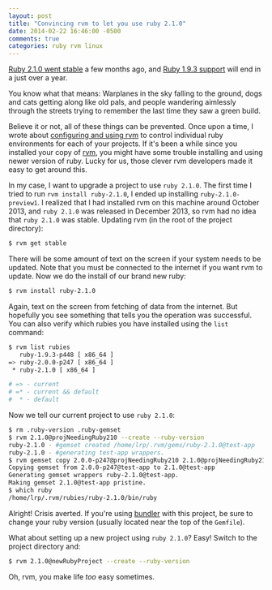 ```yaml
---
layout: post
title: "Convincing rvm to let you use ruby 2.1.0"
date: 2014-02-22 16:46:00 -0500
comments: true
categories: ruby rvm linux
---
```


[Ruby 2.1.0 went stable](//ruby-lang.org/en/news/2013/12/25/ruby-2-1-0-is-released/) a few months ago, and [Ruby 1.9.3 support](//ruby-lang.org/en/news/2014/01/10/ruby-1-9-3-will-end-on-2015/) will end in a just over a year.

You know what that means: Warplanes in the sky falling to the ground, dogs and cats getting along like old pals, and people wandering aimlessly through the streets trying to remember the last time they saw a green build.

Believe it or not, all of these things can be prevented. Once upon a time, I wrote about [configuring and using rvm](/blog/2013/10/08/rvm-quick-start/) to control individual ruby environments for each of your projects. If it's been a while since you installed your copy of [rvm](//rvm.io/), you might have some trouble installing and using newer version of ruby. Lucky for us, those clever rvm developers made it easy to get around this.

In my case, I want to upgrade a project to use `ruby 2.1.0`. The first time I tried to run `rvm install ruby-2.1.0`, I ended up installing `ruby-2.1.0-preview1`. I realized that I had installed rvm on this machine around October 2013, and `ruby 2.1.0` was released in December 2013, so rvm had no idea that `ruby 2.1.0` was stable. Updating rvm (in the root of the project directory):

``` bash /home/lrp/Projects/2014/projNeedingRuby210
$ rvm get stable
```

There will be some amount of text on the screen if your system needs to be updated. Note that you must be connected to the internet if you want rvm to update. Now we do the install of our brand new ruby:

``` bash /home/lrp/Projects/2014/projNeedingRuby210
$ rvm install ruby-2.1.0
```

Again, text on the screen from fetching of data from the internet. But hopefully you see something that tells you the operation was successful. You can also verify which rubies you have installed using the `list` command:

``` bash /home/lrp/Projects/2014/projNeedingRuby210
$ rvm list rubies
   ruby-1.9.3-p448 [ x86_64 ]
=> ruby-2.0.0-p247 [ x86_64 ]
 * ruby-2.1.0 [ x86_64 ]

# => - current
# =* - current && default
#  * - default
```

Now we tell our current project to use `ruby 2.1.0`:

``` bash /home/lrp/Projects/2014/projNeedingRuby210
$ rm .ruby-version .ruby-gemset
$ rvm 2.1.0@projNeedingRuby210 --create --ruby-version
ruby-2.1.0 - #gemset created /home/lrp/.rvm/gems/ruby-2.1.0@test-app
ruby-2.1.0 - #generating test-app wrappers.
$ rvm gemset copy 2.0.0-p247@projNeedingRuby210 2.1.0@projNeedingRuby210
Copying gemset from 2.0.0-p247@test-app to 2.1.0@test-app
Generating gemset wrappers ruby-2.1.0@test-app.
Making gemset 2.1.0@test-app pristine.
$ which ruby
/home/lrp/.rvm/rubies/ruby-2.1.0/bin/ruby
```

Alright! Crisis averted. If you're using [bundler](//bundler.io/) with this project, be sure to change your ruby version (usually located near the top of the `Gemfile`).

What about setting up a new project using `ruby 2.1.0`? Easy! Switch to the project directory and:

``` bash /home/lrp/Projects/2014/newRubyProject
$ rvm 2.1.0@newRubyProject --create --ruby-version
```

Oh, rvm, you make life _too_ easy sometimes.
